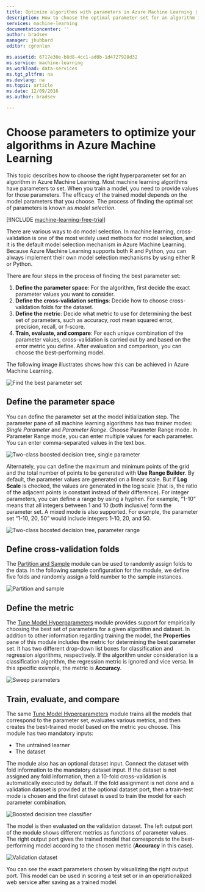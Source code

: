 ```yaml
---
title: Optimize algorithms with parameters in Azure Machine Learning | Microsoft Docs
description: How to choose the optimal parameter set for an algorithm in Azure Machine Learning.
services: machine-learning
documentationcenter: ''
author: bradsev
manager: jhubbard
editor: cgronlun

ms.assetid: 6717e30e-b8d8-4cc1-ad0b-1d4727928d32
ms.service: machine-learning
ms.workload: data-services
ms.tgt_pltfrm: na
ms.devlang: na
ms.topic: article
ms.date: 12/09/2016
ms.author: bradsev

---
```

# Choose parameters to optimize your algorithms in Azure Machine Learning
This topic describes how to choose the right hyperparameter set for an algorithm in Azure Machine Learning. Most machine learning algorithms have parameters to set. When you train a model, you need to provide values for those parameters. The efficacy of the trained model depends on the model parameters that you choose. The process of finding the optimal set of parameters is known as *model selection*.

[!INCLUDE [machine-learning-free-trial](../../includes/machine-learning-free-trial.md)]

There are various ways to do model selection. In machine learning, cross-validation is one of the most widely used methods for model selection, and it is the default model selection mechanism in Azure Machine Learning. Because Azure Machine Learning supports both R and Python, you can always implement their own model selection mechanisms by using either R or Python.

There are four steps in the process of finding the best parameter set:

1. **Define the parameter space**: For the algorithm, first decide the exact parameter values you want to consider.
2. **Define the cross-validation settings**: Decide how to choose cross-validation folds for the dataset.
3. **Define the metric**: Decide what metric to use for determining the best set of parameters, such as accuracy, root mean squared error, precision, recall, or f-score.
4. **Train, evaluate, and compare**: For each unique combination of the parameter values, cross-validation is carried out by and based on the error metric you define. After evaluation and comparison, you can choose the best-performing model.

The following image illustrates shows how this can be achieved in Azure Machine Learning.

![Find the best parameter set](./media/machine-learning-algorithm-parameters-optimize/fig1.png)

## Define the parameter space
You can define the parameter set at the model initialization step. The parameter pane of all machine learning algorithms has two trainer modes: *Single Parameter* and *Parameter Range*. Choose Parameter Range mode. In Parameter Range mode, you can enter multiple values for each parameter. You can enter comma-separated values in the text box.

![Two-class boosted decision tree, single parameter](./media/machine-learning-algorithm-parameters-optimize/fig2.png)

 Alternately, you can define the maximum and minimum points of the grid and the total number of points to be generated with **Use Range Builder**. By default, the parameter values are generated on a linear scale. But if **Log Scale** is checked, the values are generated in the log scale (that is, the ratio of the adjacent points is constant instead of their difference). For integer parameters, you can define a range by using a hyphen. For example, “1-10” means that all integers between 1 and 10 (both inclusive) form the parameter set. A mixed mode is also supported. For example, the parameter set “1-10, 20, 50” would include integers 1-10, 20, and 50.

![Two-class boosted decision tree, parameter range](./media/machine-learning-algorithm-parameters-optimize/fig3.png)

## Define cross-validation folds
The [Partition and Sample][partition-and-sample] module can be used to randomly assign folds to the data. In the following sample configuration for the module, we define five folds and randomly assign a fold number to the sample instances.

![Partition and sample](./media/machine-learning-algorithm-parameters-optimize/fig4.png)

## Define the metric
The [Tune Model Hyperparameters][tune-model-hyperparameters] module provides support for empirically choosing the best set of parameters for a given algorithm and dataset. In addition to other information regarding training the model, the **Properties** pane of this module includes the metric for determining the best parameter set. It has two different drop-down list boxes for classification and regression algorithms, respectively. If the algorithm under consideration is a classification algorithm, the regression metric is ignored and vice versa. In this specific example, the metric is **Accuracy**.   

![Sweep parameters](./media/machine-learning-algorithm-parameters-optimize/fig5.png)

## Train, evaluate, and compare
The same [Tune Model Hyperparameters][tune-model-hyperparameters] module trains all the models that correspond to the parameter set, evaluates various metrics, and then creates the best-trained model based on the metric you choose. This module has two mandatory inputs:

* The untrained learner
* The dataset

The module also has an optional dataset input. Connect the dataset with fold information to the mandatory dataset input. If the dataset is not assigned any fold information, then a 10-fold cross-validation is automatically executed by default. If the fold assignment is not done and a validation dataset is provided at the optional dataset port, then a train-test mode is chosen and the first dataset is used to train the model for each parameter combination.

![Boosted decision tree classifier](./media/machine-learning-algorithm-parameters-optimize/fig6a.png)

The model is then evaluated on the validation dataset. The left output port of the module shows different metrics as functions of parameter values. The right output port gives the trained model that corresponds to the best-performing model according to the chosen metric (**Accuracy** in this case).  

![Validation dataset](./media/machine-learning-algorithm-parameters-optimize/fig6b.png)

You can see the exact parameters chosen by visualizing the right output port. This model can be used in scoring a test set or in an operationalized web service after saving as a trained model.

<!-- Module References -->
[partition-and-sample]: https://msdn.microsoft.com/library/azure/a8726e34-1b3e-4515-b59a-3e4a475654b8/
[tune-model-hyperparameters]: https://msdn.microsoft.com/library/azure/038d91b6-c2f2-42a1-9215-1f2c20ed1b40/
